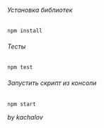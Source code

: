 ###### Установка библиотек

``npm install``

###### Тесты

``npm test``

###### Запустить скрипт из консоли

``npm start``

_by kachalov_